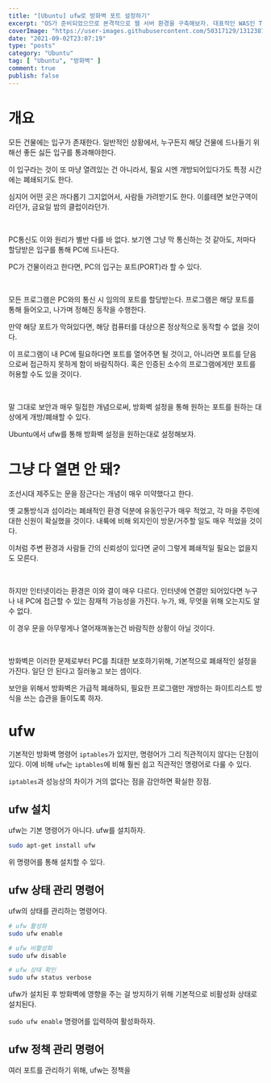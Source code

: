 ```yaml
---
title: "[Ubuntu] ufw로 방화벽 포트 설정하기"
excerpt: "OS가 준비되었으므로 본격적으로 웹 서버 환경을 구축해보자. 대표적인 WAS인 Tomcat을 활용하여 페이지를 호스팅한다."
coverImage: "https://user-images.githubusercontent.com/50317129/131238727-666f2aaa-d759-4f62-af73-3856086da73d.png"
date: "2021-09-02T23:07:19"
type: "posts"
category: "Ubuntu"
tag: [ "Ubuntu", "방화벽" ]
comment: true
publish: false
---
```


# 개요

모든 건물에는 입구가 존재한다. 일반적인 상황에서, 누구든지 해당 건물에 드나들기 위해선 좋든 싫든 입구를 통과해야한다.

이 입구라는 것이 또 마냥 열려있는 건 아니라서, 필요 시엔 개방되어있다가도 특정 시간에는 폐쇄되기도 한다.

심지어 어떤 곳은 까다롭기 그지없어서, 사람들 가려받기도 한다. 이를테면 보안구역이라던가, 금요일 밤의 클럽이라던가.

<br />

PC통신도 이와 원리가 별반 다를 바 없다. 보기엔 그냥 막 통신하는 것 같아도, 저마다 할당받은 입구를 통해 PC에 드나든다.

PC가 건물이라고 한다면, PC의 입구는 포트(PORT)라 할 수 있다.

<br />

모든 프로그램은 PC와의 통신 시 임의의 포트를 할당받는다. 프로그램은 해당 포트를 통해 들어오고, 나가며 정해진 동작을 수행한다.

만약 해당 포트가 막혀있다면, 해당 컴퓨터를 대상으론 정상적으로 동작할 수 없을 것이다.

이 프로그램이 내 PC에 필요하다면 포트를 열어주면 될 것이고, 아니라면 포트를 닫음으로써 접근하지 못하게 함이 바람직하다. 혹은 인증된 소수의 프로그램에게만 포트를 허용할 수도 있을 것이다.

<br />

말 그대로 보안과 매우 밀접한 개념으로써, 방화벽 설정을 통해 원하는 포트를 원하는 대상에게 개방/폐쇄할 수 있다.

Ubuntu에서 ufw를 통해 방화벽 설정을 원하는대로 설정해보자.

# 그냥 다 열면 안 돼?

조선시대 제주도는 문을 잠근다는 개념이 매우 미약했다고 한다.

옛 교통방식과 섬이라는 폐쇄적인 환경 덕분에 유동인구가 매우 적었고, 각 마을 주민에 대한 신원이 확실했을 것이다. 내륙에 비해 외지인이 방문/거주할 일도 매우 적었을 것이다.

이처럼 주변 환경과 사람들 간의 신뢰성이 있다면 굳이 그렇게 폐쇄적일 필요는 없을지도 모른다.

<br />

하지만 인터넷이라는 환경은 이와 결이 매우 다르다. 인터넷에 연결만 되어있다면 누구나 내 PC에 접근할 수 있는 잠재적 가능성을 가진다. 누가, 왜, 무엇을 위해 오는지도 알 수 없다.

이 경우 문을 아무렇게나 열어재껴놓는건 바람직한 상황이 아닐 것이다.

<br />

방화벽은 이러한 문제로부터 PC를 최대한 보호하기위해, 기본적으로 폐쇄적인 설정을 가진다. 일단 안 된다고 질러놓고 보는 셈이다.

보안을 위해서 방화벽은 가급적 폐쇄하되, 필요한 프로그램만 개방하는 화이트리스트 방식을 쓰는 습관을 들이도록 하자.

# ufw

기본적인 방화벽 명령어 `iptables`가 있지만, 명령어가 그리 직관적이지 않다는 단점이 있다. 이에 비해 `ufw`는 `iptables`에 비해 훨씬 쉽고 직관적인 명령어로 다룰 수 있다.

`iptables`과 성능상의 차이가 거의 없다는 점을 감안하면 확실한 장점.

## ufw 설치

ufw는 기본 명령어가 아니다. ufw를 설치하자.

``` bash
sudo apt-get install ufw
```

위 명령어를 통해 설치할 수 있다.

## ufw 상태 관리 명령어

ufw의 상태를 관리하는 명령어다.

``` bash
# ufw 활성화
sudo ufw enable

# ufw 비활성화
sudo ufw disable

# ufw 상태 확인
sudo ufw status verbose
```

ufw가 설치된 후 방화벽에 영향을 주는 걸 방지하기 위해 기본적으로 비활성화 상태로 설치된다.

`sudo ufw enable` 명령어를 입력하여 활성화하자.

## ufw 정책 관리 명령어

여러 포트를 관리하기 위해, ufw는 정책을 

``` bash

```